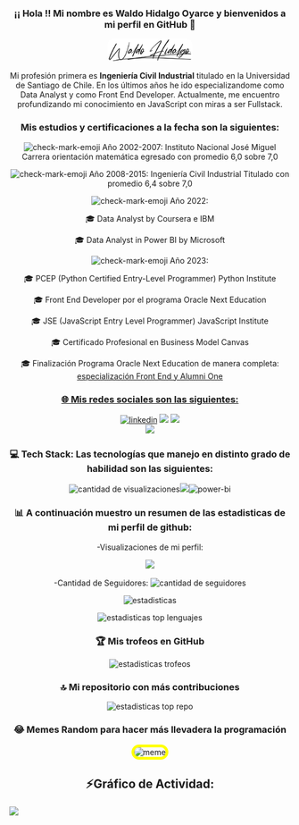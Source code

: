 <h3 align="center">¡¡ Hola !! Mi nombre es Waldo Hidalgo Oyarce y bienvenidos a mi perfil en GitHub 👋</h3>

<div align="center"><img style='width:30%;background-color:white;border-radius:10px' src='./Firma_Waldo.png' alt='Waldo Hidalgo'></div>

<p align="center"> Mi profesión primera es <b>Ingeniería Civil Industrial</b> titulado en la Universidad de Santiago de Chile. En los últimos años he ido especializandome como Data Analyst y como Front End Developer. Actualmente, me encuentro profundizando mi conocimiento en JavaScript con miras a ser Fullstack.</p>

<h3 align="center">Mis estudios y certificaciones a la fecha son la siguientes:</h3>

<p align="center"><img style="width:16px" src="https://img.icons8.com/emoji/48/check-mark-emoji.png" alt="check-mark-emoji"/> Año 2002-2007: Instituto Nacional José Miguel Carrera orientación matemática egresado con promedio 6,0 sobre 7,0</p>
<p align="center"><img style="width:16px" src="https://img.icons8.com/emoji/48/check-mark-emoji.png" alt="check-mark-emoji"/> Año 2008-2015: Ingeniería Civil Industrial Titulado con promedio 6,4 sobre 7,0</p>
<p align="center"><img style="width:16px" src="https://img.icons8.com/emoji/48/check-mark-emoji.png" alt="check-mark-emoji"/> Año 2022:</p>

<p align="center">🎓 Data Analyst by Coursera e IBM</p>
<p align="center">🎓 Data Analyst in Power BI by Microsoft</p>

<p align="center"><img style="width:16px" src="https://img.icons8.com/emoji/48/check-mark-emoji.png" alt="check-mark-emoji"/> Año 2023:</p>

<p align="center">🎓 PCEP (Python Certified Entry-Level Programmer) Python Institute</p>
<p align="center">🎓 Front End Developer por el programa Oracle Next Education</p>
<p align="center">🎓 JSE (JavaScript Entry Level Programmer) JavaScript Institute</p>
<p align="center">🎓 Certificado Profesional en Business Model Canvas</p>
<p align="center">🎓 Finalización Programa Oracle Next Education de manera completa: <a href='https://app.aluracursos.com/user/whidalgohp' target="_blank" rel="noopener">especialización Front End y Alumni One</p>

<h3 align="center">🌐 Mis redes sociales son las siguientes:</h3>

<div align="center">
<a href="https://www.linkedin.com/in/waldo-hidalgo-oyarce/" target="_blank" rel="noopener"><img src="https://img.shields.io/badge/LinkedIn-%230077B5.svg?logo=linkedin&logoColor=white" alt="linkedin"/></a>
<a href="https://www.instagram.com/clasestutoriaswaldo" target="_blank" rel="noopener"><img src="https://img.shields.io/badge/Instagram-%23E4405F.svg?logo=Instagram&logoColor=white"  /></a>
<a href="https://www.facebook.com/waldohidalgooyarcej" target="_blank" rel="noopener"><img src="https://img.shields.io/badge/Facebook-%231877F2.svg?logo=Facebook&logoColor=white"  /></a></div>

<div align="center">
            <a href="https://www.buymeacoffee.com/waldohidalgo" target="_blank" style="display: inline-block;">
                <img
                    src="https://img.shields.io/badge/Donate-Buy%20Me%20A%20Coffee-orange.svg?style=flat-square&logo=buymeacoffee" /></a>
</div>

 <h3 align="center" >💻 Tech Stack: Las tecnologías que manejo en distinto grado de habilidad son las siguientes:</h3>

<p align="center">
<img style='margin-bottom:-5px,width:50px'src="https://skillicons.dev/icons?i=html,css,py,js,react,git,bootstrap,figma" alt='cantidad de visualizaciones'/><img  src="https://icongr.am/devicon/wordpress-original.svg?size=50&color=currentColor"/><img  src="https://img.icons8.com/color/48/power-bi.png" alt="power-bi"/></p>

<h3 align="center">📊 A continuación muestro un resumen de las estadisticas de mi perfil de github:</h3>

<p align="center">-Visualizaciones de mi perfil:</p>

<div align="center">
  <img src="https://profile-counter.glitch.me/waldohidalgo/count.svg?"  />
</div>

<p align="center">-Cantidad de Seguidores: <img style='margin-bottom:-5px'src="https://img.shields.io/github/followers/waldohidalgo" alt='cantidad de seguidores'/></p>

<p align="center"><img src="https://github-readme-stats.vercel.app/api?username=waldohidalgo&theme=chartreuse-dark&show_icons=true&hide_border=true&count_private=true" alt='estadisticas'/></p>

<p align="center"><img src="https://github-readme-stats.vercel.app/api/top-langs/?username=waldohidalgo&theme=chartreuse-dark&show_icons=true&hide_border=true&layout=compact" alt='estadisticas top lenguajes'/></p>

<h3 align="center">🏆 Mis trofeos en GitHub </h3>

<p align="center"><img src="https://github-profile-trophy.vercel.app/?username=waldohidalgo&theme=juicyfresh&no-frame=false&no-bg=false&margin-w=4" alt='estadisticas trofeos'/></p>

<h3 align="center">🔝 Mi repositorio con más contribuciones</h3>

<p align="center"><img src="https://github-contributor-stats.vercel.app/api?username=waldohidalgo&limit=5&theme=dracula&combine_all_yearly_contributions=true" alt='estadisticas top repo'/></p>

<h3 align="center"> 😂 Memes Random para hacer más llevadera la programación</h3>

<p align="center"><img style="width:400px;border:5px solid yellow;border-radius:30px" src="https://randommeme-five.vercel.app/" alt='meme'/></p>

<h2 align="center">⚡Gráfico de Actividad:</h2>
<img align="center" src="https://github-readme-activity-graph.vercel.app/graph?username=waldohidalgo&theme=github-dark"/>

